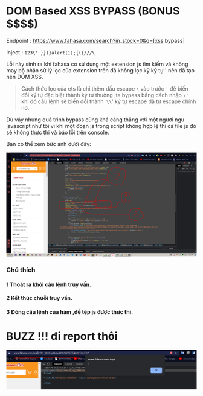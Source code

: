 # DOM Based XSS BYPASS (BONUS \$$$$)

Endpoint : https://www.fahasa.com/search?in_stock=0&q=[xss bypass]

Inject : ```123\' }})}alert(1);{({///\```

Lỗi này sinh ra khi fahasa có sử dụng một extension js tìm kiếm và không may bộ phận sử lý lọc của extension trên đã không lọc kỹ ký tự ' nên đã tạo nên DOM XSS.

> Cách thức lọc của ets là chỉ thêm dấu escape `\` vào trước `'` để biến đổi ký tự đặc biệt thành ký tự thường ,ta bypass bằng cách nhập ```\'``` khi đó câu lệnh sẽ biến đổi thành` \\`' ký tự escape đã tự escape chính nó.

Dù vậy nhưng quá trình bypass cũng khá căng thẳng với một người ngu javascript như tôi vì khi một đoạn js trong script không hợp lệ thì cả file js đó sẽ không thực thi và báo lỗi trên console.


Bạn có thể xem bức ảnh dưới đây:

![](https://github.com/VHAE04/Report_web_security_vulnerabilities/blob/main/fahasa/image/bypass.png?raw=true)

### Chú thích

#### 1 Thoát ra khỏi câu lệnh truy vấn.
#### 2 Kết thúc chuỗi truy vấn.
#### 3 Đóng câu lệnh của hàm ,để tệp js được thực thi.

# BUZZ !!! đi report thôi

![](https://github.com/VHAE04/Report_web_security_vulnerabilities/blob/main/fahasa/image/alert.png?raw=true)

